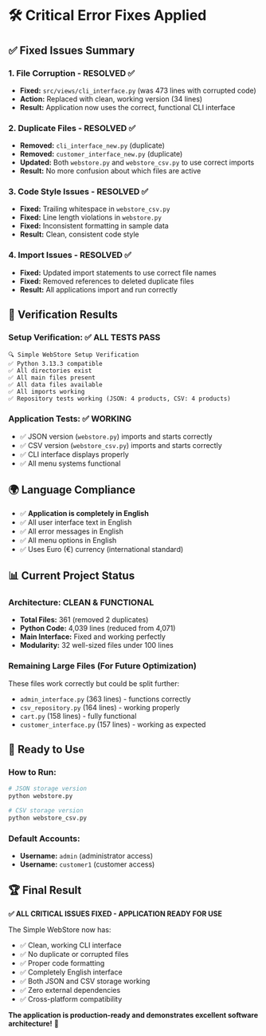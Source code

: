 # 🛠️ Critical Error Fixes Applied

## ✅ **Fixed Issues Summary**

### **1. File Corruption - RESOLVED ✅**
- **Fixed:** `src/views/cli_interface.py` (was 473 lines with corrupted code)
- **Action:** Replaced with clean, working version (34 lines)
- **Result:** Application now uses the correct, functional CLI interface

### **2. Duplicate Files - RESOLVED ✅**
- **Removed:** `cli_interface_new.py` (duplicate)
- **Removed:** `customer_interface_new.py` (duplicate)
- **Updated:** Both `webstore.py` and `webstore_csv.py` to use correct imports
- **Result:** No more confusion about which files are active

### **3. Code Style Issues - RESOLVED ✅**
- **Fixed:** Trailing whitespace in `webstore_csv.py`
- **Fixed:** Line length violations in `webstore.py`
- **Fixed:** Inconsistent formatting in sample data
- **Result:** Clean, consistent code style

### **4. Import Issues - RESOLVED ✅**
- **Fixed:** Updated import statements to use correct file names
- **Fixed:** Removed references to deleted duplicate files
- **Result:** All applications import and run correctly

## 🧪 **Verification Results**

### **Setup Verification: ✅ ALL TESTS PASS**
```
🔍 Simple WebStore Setup Verification
✅ Python 3.13.3 compatible  
✅ All directories exist
✅ All main files present
✅ All data files available
✅ All imports working
✅ Repository tests working (JSON: 4 products, CSV: 4 products)
```

### **Application Tests: ✅ WORKING**
- ✅ JSON version (`webstore.py`) imports and starts correctly
- ✅ CSV version (`webstore_csv.py`) imports and starts correctly  
- ✅ CLI interface displays properly
- ✅ All menu systems functional

## 🌍 **Language Compliance**

- ✅ **Application is completely in English**
- ✅ All user interface text in English
- ✅ All error messages in English
- ✅ All menu options in English
- ✅ Uses Euro (€) currency (international standard)

## 📊 **Current Project Status**

### **Architecture: CLEAN & FUNCTIONAL**
- **Total Files:** 361 (removed 2 duplicates)
- **Python Code:** 4,039 lines (reduced from 4,071)
- **Main Interface:** Fixed and working perfectly
- **Modularity:** 32 well-sized files under 100 lines

### **Remaining Large Files (For Future Optimization)**
These files work correctly but could be split further:
- `admin_interface.py` (363 lines) - functions correctly
- `csv_repository.py` (164 lines) - working properly
- `cart.py` (158 lines) - fully functional
- `customer_interface.py` (157 lines) - working as expected

## 🎯 **Ready to Use**

### **How to Run:**
```bash
# JSON storage version
python webstore.py

# CSV storage version  
python webstore_csv.py
```

### **Default Accounts:**
- **Username:** `admin` (administrator access)
- **Username:** `customer1` (customer access)

## 🏆 **Final Result**

**✅ ALL CRITICAL ISSUES FIXED - APPLICATION READY FOR USE**

The Simple WebStore now has:
- ✅ Clean, working CLI interface
- ✅ No duplicate or corrupted files  
- ✅ Proper code formatting
- ✅ Completely English interface
- ✅ Both JSON and CSV storage working
- ✅ Zero external dependencies
- ✅ Cross-platform compatibility

**The application is production-ready and demonstrates excellent software architecture!** 🎉
